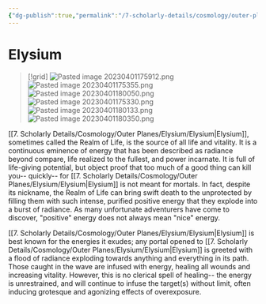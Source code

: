 ```yaml
---
{"dg-publish":true,"permalink":"/7-scholarly-details/cosmology/outer-planes/elysium/elysium/"}
---
```


# Elysium

>[!grid]
>![Pasted image 20230401175912.png](/img/user/x.%20Assets/Attachments/Pasted%20image%2020230401175912.png)
>![Pasted image 20230401175355.png](/img/user/x.%20Assets/Attachments/Pasted%20image%2020230401175355.png)
>![Pasted image 20230401180050.png](/img/user/x.%20Assets/Attachments/Pasted%20image%2020230401180050.png)
>![Pasted image 20230401175330.png](/img/user/x.%20Assets/Attachments/Pasted%20image%2020230401175330.png)
>![Pasted image 20230401180133.png](/img/user/x.%20Assets/Attachments/Pasted%20image%2020230401180133.png)
>![Pasted image 20230401180350.png](/img/user/x.%20Assets/Attachments/Pasted%20image%2020230401180350.png)

[[7. Scholarly Details/Cosmology/Outer Planes/Elysium/Elysium\|Elysium]], sometimes called the Realm of Life, is the source of all life and vitality. It is a continuous eminence of energy that has been described as radiance beyond compare, life realized to the fullest, and power incarnate. It is full of life-giving potential, but object proof that too much of a good thing can kill you-- quickly-- for [[7. Scholarly Details/Cosmology/Outer Planes/Elysium/Elysium\|Elysium]] is not meant for mortals. In fact, despite its nickname, the Realm of Life can bring swift death to the unprotected by filling them with such intense, purified positive energy that they explode into a burst of radiance. As many unfortunate adventurers have come to discover, "positive" energy does not always mean "nice" energy. 

[[7. Scholarly Details/Cosmology/Outer Planes/Elysium/Elysium\|Elysium]] is best known for the energies it exudes; any portal opened to [[7. Scholarly Details/Cosmology/Outer Planes/Elysium/Elysium\|Elysium]] is greeted with a flood of radiance exploding towards anything and everything in its path. Those caught in the wave are infused with energy, healing all wounds and increasing vitality. However, this is no clerical spell of healing-- the energy is unrestrained, and will continue to infuse the target(s) without limit, often inducing grotesque and agonizing effects of overexposure. 
